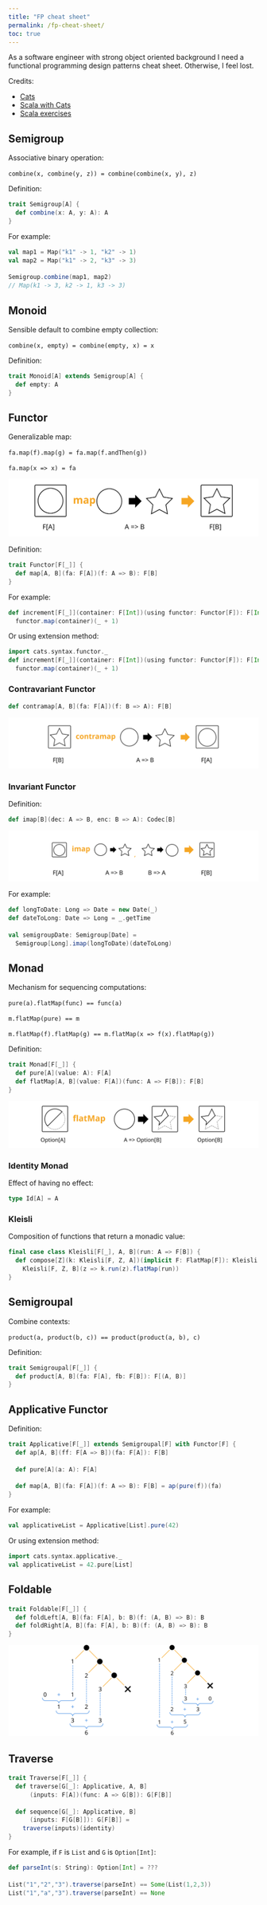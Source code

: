 ```yaml
---
title: "FP cheat sheet"
permalink: /fp-cheat-sheet/
toc: true
---
```


As a software engineer with strong object oriented background
I need a functional programming design patterns cheat sheet.
Otherwise, I feel lost.

Credits:

* [Cats](https://typelevel.org/cats/index.html)
* [Scala with Cats](https://github.com/scalawithcats/scala-with-cats)
* [Scala exercises](https://www.scala-exercises.org/cats/)

## Semigroup

Associative binary operation:

`combine(x, combine(y, z)) = combine(combine(x, y), z)`

Definition:

```scala
trait Semigroup[A] {
  def combine(x: A, y: A): A
}
```

For example:

```scala
val map1 = Map("k1" -> 1, "k2" -> 1)
val map2 = Map("k1" -> 2, "k3" -> 3)

Semigroup.combine(map1, map2)
// Map(k1 -> 3, k2 -> 1, k3 -> 3)
```

## Monoid

Sensible default to combine empty collection:

`combine(x, empty) = combine(empty, x) = x`

Definition:

```scala
trait Monoid[A] extends Semigroup[A] {
  def empty: A
}
```

## Functor

Generalizable map:

`fa.map(f).map(g) = fa.map(f.andThen(g))`

`fa.map(x => x) = fa`

![map](/assets/images/fp-cheat-sheet/functor-map.svg)

Definition:

```scala
trait Functor[F[_]] {
  def map[A, B](fa: F[A])(f: A => B): F[B]
}
```

For example:

```scala
def increment[F[_]](container: F[Int])(using functor: Functor[F]): F[Int] =
  functor.map(container)(_ + 1)
```

Or using extension method:

```scala
import cats.syntax.functor._
def increment[F[_]](container: F[Int])(using functor: Functor[F]): F[Int] =
  functor.map(container)(_ + 1)
```

### Contravariant Functor

```scala
def contramap[A, B](fa: F[A])(f: B => A): F[B]
```

![contramap](/assets/images/fp-cheat-sheet/functor-contramap.svg)

### Invariant Functor

Definition:

```scala
def imap[B](dec: A => B, enc: B => A): Codec[B]
```

![imap](/assets/images/fp-cheat-sheet/functor-imap.svg)

For example:

```scala
def longToDate: Long => Date = new Date(_)
def dateToLong: Date => Long = _.getTime

val semigroupDate: Semigroup[Date] =
  Semigroup[Long].imap(longToDate)(dateToLong)
```

## Monad

Mechanism for sequencing computations:

`pure(a).flatMap(func) == func(a)`

`m.flatMap(pure) == m`

`m.flatMap(f).flatMap(g) == m.flatMap(x => f(x).flatMap(g))`

Definition:

```scala
trait Monad[F[_]] {
  def pure[A](value: A): F[A]
  def flatMap[A, B](value: F[A])(func: A => F[B]): F[B]
}
```

![option flatmap](/assets/images/fp-cheat-sheet/monad-option-flatmap.svg)

### Identity Monad

Effect of having no effect:

```scala
type Id[A] = A
```

### Kleisli

Composition of functions that return a monadic value:

```scala
final case class Kleisli[F[_], A, B](run: A => F[B]) {
  def compose[Z](k: Kleisli[F, Z, A])(implicit F: FlatMap[F]): Kleisli[F, Z, B] =
    Kleisli[F, Z, B](z => k.run(z).flatMap(run))
}
```

## Semigroupal

Combine contexts:

`product(a, product(b, c)) == product(product(a, b), c)`

Definition:

```scala
trait Semigroupal[F[_]] {
  def product[A, B](fa: F[A], fb: F[B]): F[(A, B)]
}
```

## Applicative Functor

Definition:

```scala
trait Applicative[F[_]] extends Semigroupal[F] with Functor[F] {
  def ap[A, B](ff: F[A => B])(fa: F[A]): F[B]

  def pure[A](a: A): F[A]

  def map[A, B](fa: F[A])(f: A => B): F[B] = ap(pure(f))(fa)
}
```

For example:

```scala
val applicativeList = Applicative[List].pure(42)
```

Or using extension method:

```scala
import cats.syntax.applicative._
val applicativeList = 42.pure[List]
```

## Foldable

```scala
trait Foldable[F[_]] {
  def foldLeft[A, B](fa: F[A], b: B)(f: (A, B) => B): B
  def foldRight[A, B](fa: F[A], b: B)(f: (A, B) => B): B
}
```

![Fold List(1, 2, 3)](/assets/images/fp-cheat-sheet/fold-1-2-3.svg)

## Traverse

```scala
trait Traverse[F[_]] {
  def traverse[G[_]: Applicative, A, B]
      (inputs: F[A])(func: A => G[B]): G[F[B]]

  def sequence[G[_]: Applicative, B]
      (inputs: F[G[B]]): G[F[B]] =
    traverse(inputs)(identity)
}
```

For example, if `F` is `List` and `G` is `Option[Int]`:

```scala
def parseInt(s: String): Option[Int] = ???

List("1","2","3").traverse(parseInt) == Some(List(1,2,3))
List("1","a","3").traverse(parseInt) == None
```
